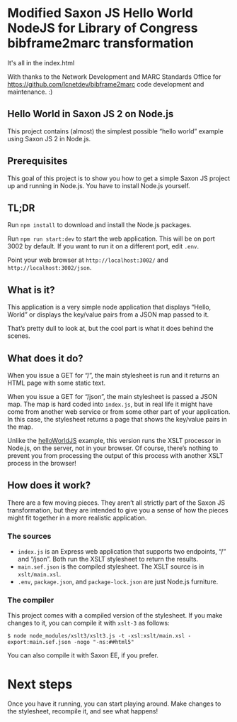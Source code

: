# Modified Saxon JS Hello World NodeJS for Library of Congress bibframe2marc transformation
It's all in the index.html

With thanks to the  Network Development and MARC Standards Office for https://github.com/lcnetdev/bibframe2marc code development and maintenance. :)
## Hello World in Saxon JS 2 on Node.js

This project contains (almost) the simplest possible “hello world”
example using Saxon JS 2 in Node.js.

## Prerequisites

This goal of this project is to show you how to get a simple Saxon JS
project up and running in Node.js. You have to install Node.js yourself.

## TL;DR

Run `npm install` to download and install the Node.js packages.

Run `npm run start:dev` to start the web application. This will be on
port 3002 by default. If you want to run it on a different port, edit `.env`.

Point your web browser at `http://localhost:3002/` and `http://localhost:3002/json`.

## What is it?

This application is a very simple node application that displays
“Hello, World” or displays the key/value pairs from a JSON map passed
to it.

That’s pretty dull to look at, but the cool part is what it does
behind the scenes.

## What does it do?

When you issue a GET for “/”, the main stylesheet is run and it
returns an HTML page with some static text.

When you issue a GET for “/json”, the main stylesheet is passed a JSON
map. The map is hard coded into `index.js`, but in real life it might
have come from another web service or from some other part of your
application. In this case, the stylesheet returns a page that shows
the key/value pairs in the map.

Unlike the [helloWorldJS](https://github.com/Saxonica/helloWorldJS)
example, this version runs the XSLT processor in Node.js, on the
server, not in your browser. Of course, there’s nothing to prevent you
from processing the output of this process with another XSLT process in the browser!

## How does it work?

There are a few moving pieces. They aren’t all strictly part of the
Saxon JS transformation, but they are intended to give you a sense of
how the pieces might fit together in a more realistic application.

### The sources

* `index.js` is an Express web application that supports two endpoints, “/” and “/json”.
  Both run the XSLT stylesheet to return the results.
* `main.sef.json` is the compiled stylesheet. The XSLT source is in `xslt/main.xsl`.
* `.env`, `package.json`, and `package-lock.json` are just Node.js
  furniture.

### The compiler

This project comes with a compiled version of the stylesheet. If you
make changes to it, you can compile it with `xslt-3` as follows:

```
$ node node_modules/xslt3/xslt3.js -t -xsl:xslt/main.xsl -export:main.sef.json -nogo "-ns:##html5"
```

You can also compile it with Saxon EE, if you prefer.

# Next steps

Once you have it running, you can start playing around. Make changes
to the stylesheet, recompile it, and see what happens!
